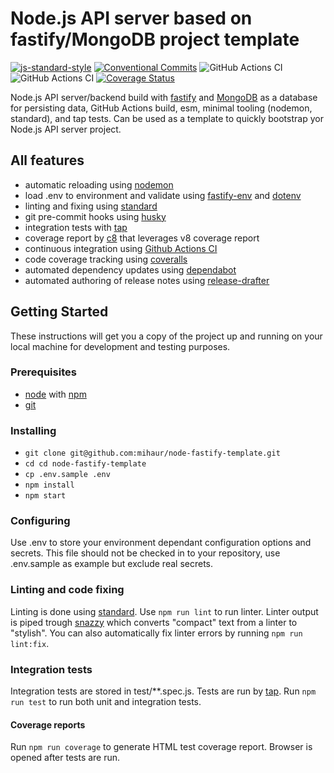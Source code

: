 # Node.js API server based on fastify/MongoDB project template

[![js-standard-style][standard-image]][standard-url]
[![Conventional Commits][conventional-commits-image]][conventional-commits-url]
![GitHub Actions CI][github-action-nodejs-ci-url]
![GitHub Actions CI][github-action-lint-code-base-url]
[![Coverage Status][coveralls-badge-url]][coveralls-repo-url]

Node.js API server/backend build with [fastify][fastify-site-url] and [MongoDB][mongodb-uri] as a database for persisting data, GitHub Actions build, esm, minimal tooling (nodemon, standard), and tap tests. Can be used as a template to quickly bootstrap yor Node.js API server project.

## All features
* automatic reloading using [nodemon][nodemon-url]
* load .env to environment and validate using [fastify-env][fastify-env-url] and [dotenv][dotenv-url]
* linting and fixing using [standard][standard-url]
* git pre-commit hooks using [husky][husky-url]
* integration tests with [tap][tap-url]
* coverage report by [c8][c8-url] that leverages v8 coverage report
* continuous integration using [Github Actions CI][github-actions-url]
* code coverage tracking using [coveralls][coveralls-url]
* automated dependency updates using [dependabot][dependabot-url]
* automated authoring of release notes using [release-drafter][release-drafter-url]

## Getting Started

These instructions will get you a copy of the project up and running on your local machine for development and testing purposes.

### Prerequisites

* [node][node-url] with [npm][npm-url]
* [git][git-book-url]

### Installing

* `git clone git@github.com:mihaur/node-fastify-template.git`
* `cd cd node-fastify-template`
* `cp .env.sample .env`
* `npm install`
* `npm start`

### Configuring

Use .env to store your environment dependant configuration options and secrets. This file should not be checked in to your repository, use .env.sample as example but exclude real secrets.

### Linting and code fixing

Linting is done using [standard][standard-url]. Use `npm run lint` to run linter. Linter output is piped trough [snazzy][snazzy-url] which converts "compact" text from a linter to "stylish". You can also automatically fix linter errors by running `npm run lint:fix`.

### Integration tests

Integration tests are stored in test/**.spec.js. Tests are run by [tap][tap-url]. Run `npm run test` to run both unit and integration tests.

#### Coverage reports
Run `npm run coverage` to generate HTML test coverage report. Browser is opened after tests are run.

[conventional-commits-image]: https://img.shields.io/badge/Conventional%20Commits-1.0.0-yellow.svg
[conventional-commits-url]: https://conventionalcommits.org/
[coveralls-url]: https://coveralls.io/
[coveralls-repo-url]: https://coveralls.io/github/mihaur/node-fastify-template?branch=master
[coveralls-badge-url]: https://coveralls.io/repos/github/mihaur/node-fastify-template/badge.svg?branch=master
[c8-url]: https://github.com/bcoe/c8
[dependabot-url]: https://dependabot.com/
[dotenv-url]: https://github.com/motdotla/dotenv
[fastify-url]: https://github.com/fastify/fastify
[fastify-site-url]: fastify.io/
[fastify-env-url]: https://github.com/fastify/fastify-env
[git-book-url]: https://git-scm.com/book/en/v2/Getting-Started-Installing-Git
[github-action-nodejs-ci-url]: https://github.com/mihaur/node-fastify-template/workflows/Node.JS%20CI/badge.svg
[github-action-lint-code-base-url]: https://github.com/mihaur/node-fastify-template/workflows/Lint%20Code%20Base/badge.svg
[github-actions-url]: https://github.com/features/actions
[husky-url]: https://typicode.github.io/husky
[jsdoc-url]: https://devdocs.io/
[mongodb-uri]: https://www.mongodb.com/
[node-doc-url]: https://nodejs.org/en/docs/guides/debugging-getting-started/
[node-url]: https://nodejs.org/en/
[nodemon-url]: https://nodemon.io/
[npm-url]: https://www.npmjs.com/
[release-drafter-url]: https://github.com/release-drafter/release-drafter
[snazzy-url]: https://github.com/standard/snazzy
[standard-image]: https://img.shields.io/badge/code%20style-standard-brightgreen.svg
[standard-url]: http://standardjs.com/
[tap-url]: https://node-tap.org/
